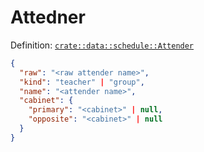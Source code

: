 # Attedner

Definition: [`crate::data::schedule::Attender`](/src/data/schedule/mod.rs?blame=1#L82)

```json
{
  "raw": "<raw attender name>",
  "kind": "teacher" | "group",
  "name": "<attender name>",
  "cabinet": {
    "primary": "<cabinet>" | null,
    "opposite": "<cabinet>" | null
  }
}
```